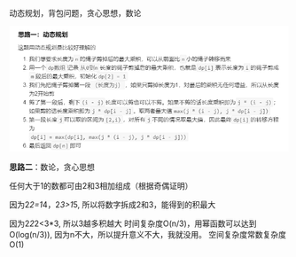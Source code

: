 动态规划，背包问题，贪心思想，数论

![](https://github.com/ymzeng1/-offer/blob/main/Algorithm/%E5%8A%A8%E6%80%81%E8%A7%84%E5%88%92/%E5%89%AA%E7%BB%B3%E5%AD%90%EF%BC%88median0%EF%BC%89/3.png)

**思路二**：数论，贪心思想

任何大于1的数都可由2和3相加组成（根据奇偶证明）

因为2*2=1*4，2*3>1*5, 所以将数字拆成2和3，能得到的积最大

因为2*2*2<3*3, 所以3越多积越大 时间复杂度O(n/3)，用幂函数可以达到O(log(n/3)), 因为n不大，所以提升意义不大，我就没用。 空间复杂度常数复杂度O(1)
